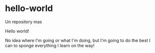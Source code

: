 # hello-world
Un repository mas 

Hello world! 

No idea where I'm going or what I'm doing, but I'm going to do the best I can to sponge everything I learn on the way!
